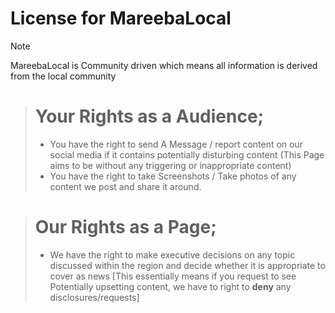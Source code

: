 # License for MareebaLocal

> [!NOTE]
> MareebaLocal is Community driven which means all information is derived from the local community

> # Your Rights as a Audience;
> - You have the right to send A Message / report content on our social media if it contains potentially disturbing content (This Page aims to be without any triggering or inappropriate content)
> - You have the right to take Screenshots / Take photos of any content we post and share it around.

>
> # Our Rights as a Page;
> - We have the right to make executive decisions on any topic discussed within the region and decide whether it is appropriate to cover as news
> [This essentially means if you request to see Potentially upsetting content, we have to right to **deny** any disclosures/requests]
